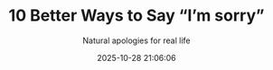 ---
layout: post
title: 10 Better Ways to Say “I’m sorry”
subtitle: Natural apologies for real life
date: '2025-10-28 21:06:06'
tags:
- english
- alternatives
- apologizing
categories:
- English
canonical_url: https://jacksonjang.github.io/2025/10/28/10-better-ways-to-say-im-sorry/
lang: en
timezone: Asia/Seoul
description: Natural apologies for real life
keywords:
- ways to say i'm sorry
- english
- alternatives
- apologizing
---
